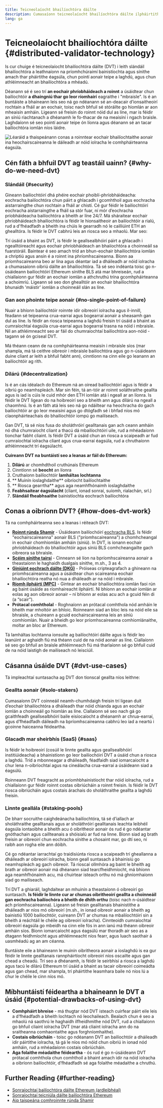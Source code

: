 ```yaml
---
title: Teicneolaíocht bhailíochtóra dáilte
description: Cumasaíonn teicneolaíocht bhailíochtóra dáilte ilpháirtithe le hoibriú dáilte a dhéanamh ar bhailíochtóir Ethereum.
lang: ga
---
```


# Teicneolaíocht bhailíochtóra dáilte {#distributed-validator-technology}

Is cur chuige é teicneolaíocht bhailíochtóra dáilte (DVT) i leith slándáil bhailíochtóra a leathnaíonn na príomhchúraimí bainistíochta agus sínithe amach thar pháirtithe éagsúla, chun pointí aonair teipe a laghdú, agus chun athléimneacht an bhailíochtóra a mhéadú.

Déanann sé é seo trí **an eochair phríobháideach a roinnt** a úsáidtear chun bailíochtóir **a dhaingniú thar go leor ríomhairí** eagraithe i "mbraisle". Is é an buntáiste a bhaineann leis seo ná go ndéanann sé an-deacair d’ionsaitheoirí rochtain a fháil ar an eochair, toisc nach bhfuil sé stóráilte go hiomlán ar aon mheaisín amháin. Ligeann sé freisin do roinnt nóid dul as líne, mar is féidir an síniú riachtanach a dhéanamh le fo-thacar de na meaisíní i ngach braisle. Laghdaíonn sé seo pointí aonair teipe ón líonra agus déanann sé an tacar bailíochtóra iomlán níos láidre.

![Léaráid a thaispeánann conas a roinntear eochair bhailíochtaithe aonair ina heochairscaireanna le dáileadh ar nóid iolracha le comhpháirteanna éagsúla.](./dvt-cluster.png)

## Cén fáth a bhfuil DVT ag teastáil uainn? {#why-do-we-need-dvt}

### Slándáil {#security}

Gineann bailíochtóirí dhá phéire eochair phoiblí-phríobháideacha: eochracha bailíochtóra chun páirt a ghlacadh i gcomhthoil agus eochracha aistarraingthe chun rochtain a fháil ar chistí. Cé gur féidir le bailíochtóirí eochracha aistarraingthe a fháil sa stór fuar, ní mór d’eochracha príobháideacha bailíochtóra a bheith ar líne 24/7. Má sháraítear eochair phríobháideach bhailíochtóra is féidir le hionsaitheoir an bailíochtóir a rialú, rud a d'fhéadfadh a bheith ina chúis le gearradh nó le cailliúint ETH an ghealltóra. Is féidir le DVT cabhrú leis an riosca seo a mhaolú. Mar seo:

Trí úsáid a bhaint as DVT, is féidir le geallsealbhóirí páirt a ghlacadh i ngealltóireacht agus eochair phríobháideach an bhaiíochtóra a choinneáil sa fuarstóráil. Baintear é seo amach tríd an bhun-eochair bhailíochtóra iomlán a chriptiú agus ansin é a roinnt ina phríomhscaireanna. Bíonn aa príomhscaireanna beo ar lína agus déantar iad a dháileadh ar nóid iolracha a chumasaíonn oibriú dáilte an bhailíochtóra. Tá sé seo indéanta toisc go n-úsáideann bailíochtóirí Ethereum sínithe BLS atá mar bhreiseán, rud a chiallaíonn gur féidir an eochair iomlán a athchruthú trína gcomhpháirteanna a achoimriú. Ligeann sé seo don ghealltóir an eochair bhailíochtóra bhunaidh 'máistir' iomlán a choinneáil slán as líne.

### Gan aon phointe teipe aonair {#no-single-point-of-failure}

Nuair a bhíonn bailíochtóir roinnte idir oibreoirí iolracha agus il-innill, féadann sé teipeanna crua-earraí agus bogearraí aonair a sheasamh gan dul as líne. Is féidir an riosca teipeanna a laghdú freisin trí úsáid a bhaint as cumraíochtaí éagsúla crua-earraí agus bogearraí trasna na nóid i mbraisle. Níl an athléimneacht seo ar fáil do chumraíochtaí bailíochtóra aon-nóid - tagann sé ón gciseal DVT.

Má théann ceann de na comhpháirteanna meaisín i mbraisle síos (mar shampla, má tá ceithre oibreoir i mbraisle bailíochtóra agus go n-úsáideann duine cliant ar leith a bhfuil fabht ann), cinntíonn na cinn eile go leanann an bailíochtóir ag rith.

### Dílárú {#decentralization}

Is é an cás idéalach do Ethereum ná an oiread bailíochtóirí agus is féidir a oibriú go neamhspleách. Mar sin féin, tá an-tóir ar roinnt soláthraithe geallta agus is iad is cúis le cuid mhór den ETH iomlán atá i ngeall ar an líonra. Is féidir le DVT ligean do na hoibreoirí seo a bheith ann agus dílárú na ngeall a chaomhnú. Is é an fáth atá leis seo ná go ndáiltear na heochracha do gach bailíochtóir ar go leor meaisíní agus go dtógfadh sé i bhfad níos mó claonpháirteachais do bhailíochtóir iompú go mailíseach.

Gan DVT, tá sé níos fusa do sholáthróirí gealltanais gan ach ceann amháin nó dhá chumraíocht cliant a thacú dá mbailíochtóirí uile, rud a mhéadaíonn tionchar fabht cliaint. Is féidir DVT a úsáid chun an riosca a scaipeadh ar fud cumraíochtaí iolracha cliant agus crua-earraí éagsúla, rud a chruthaíonn athléimneacht trí éagsúlacht.

**Cuireann DVT na buntáistí seo a leanas ar fáil do Ethereum:**

1. **Dílárú** ar chomhdthoil cruthúnais Ethereum
2. Cinntíonn sé **beocht** an líonra
3. Cruthaíonn bailíochtóir **lamháltas lochtanna**
4. ** Muinín íoslaghdaithe** oibríocht bailíochtaithe
5. ** Riosca gearrtha** agus aga neamhfhónaimh íoslaghdaithe
6. **Feabhsaítear éagsúlacht** (cliant, ionad sonraí, suíomh, rialachán, srl.)
7. **Slándáil fheabhsaithe** bainistíochta eochrach bailíochtóra

## Conas a oibríonn DVT? {#how-does-dvt-work}

Tá na comhpháirteanna seo a leanas i réiteach DVT:

- **[Roinnt rúnda Shamir](https://medium.com/@keylesstech/a-beginners-guide-to-shamir-s-secret-sharing-e864efbf3648)** - Úsáideann bailíochóirí [eochracha BLS](https://en.wikipedia.org/wiki/BLS_digital_signature). Is féidir "eochairscaireanna" aonair BLS ("príomhscaireanna") a chomhcheangal in eochair chomhiomlán amháin (síniú). In DVT, is ionann eochair phríobháideach do bhailíochtóir agus síniú BLS comhcheangailte gach oibreora sa bhraisle.
- **[Scéim sínithe tairsí](https://medium.com/nethermind-eth/threshold-signature-schemes-36f40bc42aca)** - Cinneann sé líon na bpríomhscaireanna aonair a theastaíonn le haghaidh dualgais sínithe, m.sh., 3 as 4.
- **[Giniúint eochrach dáilte (DKG)](https://medium.com/toruslabs/what-distributed-key-generation-is-866adc79620)** - Próiseas cripteagrafach a ghineann na príomhscaireanna agus a úsáidtear chun scaireanna eochair bhailíochtóra reatha nó nua a dháileadh ar na nóid i mbraisle.
- **[Ríomh ilpháirtí (MPC)](https://messari.io/report/applying-multiparty-computation-to-the-world-of-blockchains)** - Gintear an eochair bhailíochtóra iomlán faoi rún ag baint úsáide as ríomhaireacht ilpháirtí. Ní bhíonn an eochair iomlán ar eolas ag aon oibreoir aonair – ní bhíonn ar eolas acu ach a gcuid féin di (a “scair”).
- **Prótacal comhtholal** - Roghnaíonn an prótacal comhthola nód amháin le bheith mar mholtóir an bhloic. Roinneann siad an bloc leis na nóid eile sa bhraisle, a chuireann a gcuid eochairscaireanna leis an síniú comhiomlán. Nuair a bheidh go leor príomhscaireanna comhiomlánaithe, moltar an bloc ar Ethereum.

Tá lamháltas lochtanna ionsuite ag bailíochtóirí dáilte agus is féidir leo leanúint ar aghaidh fiú má théann cuid de na nóid aonair as líne. Ciallaíonn sé seo go bhfuil an braisle athléimneach fiú má tharlaíonn sé go bhfuil cuid de na nóid laistigh de mailíseach nó leisciúil.

## Cásanna úsáide DVT {#dvt-use-cases}

Tá impleachtaí suntasacha ag DVT don tionscal geallta níos leithne:

### Geallta aonair {#solo-stakers}

Cumasaíonn DVT coinneáil neamh-chumhdaigh freisin trí ligean duit d’eochair bhailíochtóra a dháileadh thar nóid chianda agus an eochair iomlán a choinneáil go hiomlán as líne. Ciallaíonn sé seo nach gá go gcaithfeadh geallsealbhóirí baile eisíocaíocht a dhéanamh ar chrua-earraí, agus d’fhéadfadh dáileadh na bpríomhscaireanna cabhrú leo iad a neartú i gcoinne haiceanna féideartha.

### Glacadh mar sheirbhís (SaaS) {#saas}

Is féidir le hoibreoirí (cosúil le linnte geallta agus geallsealbhóirí institiúideacha) a bhainistíonn go leor bailíochóirí DVT a úsáid chun a riosca a laghdú. Tríd a mbonneagar a dháileadh, féadfaidh siad iomarcaíocht a chur lena n-oibríochtaí agus na cineálacha crua-earraí a úsáideann siad a éagsúlú.

Roinneann DVT freagracht as príomhbhainistíocht thar nóid iolracha, rud a chiallaíonn gur féidir roinnt costas oibriúcháin a roinnt freisin. Is féidir le DVT riosca oibriúcháin agus costais árachais do sholáthraithe geallta a laghdú freisin.

### Linnte geallála {#staking-pools}

De bharr socruithe caighdeánacha bailíochtóra, tá sé d’iallach ar sholáthraithe gealltanais agus ar sholáthróirí gealltanais leachta leibhéil éagsúla iontaoibhe a bheith acu ó oibritheoir aonair ós rud é go ndéantar gnóthachain agus caillteanais a shóisialú ar fud na linne. Bíonn siad ag brath freisin ar oibreoirí chun eochracha sínithe a chosaint mar, go dtí seo, ní raibh aon rogha eile ann dóibh.

Cé go ndéantar iarrachtaí go traidisiúnta riosca a scaipeadh trí gheallanna a dháileadh ar oibreoirí iolracha, bíonn geall suntasach á bhainisiú go neamhspleách ag gach oibreoir. Tá rioscaí ollmhóra ag baint le bheith ag brath ar oibreoir aonair má dhéanann siad tearcfheidhmíocht, má bhíonn aga neamhfhónaimh acu, má chuirtear isteach orthu nó má ghníomhaíonn siad go mailíseach.

Trí DVT a ghiaráil, laghdaítear an mhuinín a theastaíonn ó oibreoirí go suntasach. **Is féidir le linnte cur ar chumas oibritheoirí geallta a choinneáil gan eochracha bailíochóra a bheith de dhíth orthu** (toisc nach n-úsáidtear ach príomhscaireanna). Ligeann sé freisin gealltanais bhainistithe a dháileadh ar níos mó oibreoirí (m.sh., in ionad oibreoir aonair a bheith ag bainistiú 1000 bailíochtóir, cuireann DVT ar chumas na mbaliíochtóirí sin a bheith á reáchtáil le chéile ag oibreoirí iolracha). Cinnteoidh cumraíochtaí oibreoirí éagsúla go mbeidh na cinn eile fós in ann ianú má théann oibreoir amháin síos. Bíonn iomarcaíocht agus éagsúlú mar thoradh air seo as a dtagann feidhmíocht agus athléimneacht níos fearr, agus luach saothair á uasmhéadú ag an am céanna.

Buntáiste eile a bhaineann le muinín oibritheora aonair a íoslaghdú is ea gur féidir le linnte gealltanais rannpháirtíocht oibreoirí níos oscailte agus gan chead a cheadú. Trí seo a dhéanamh, is féidir le seirbhísí a riosca a laghdú agus tacú le dílárú Ethereum trí úsáid a bhaint as tacair oibreoirí coimeádta agus gan chead, mar shampla, trí pháirtithe leasmhara baile nó níos lú a chur le chéile le cinn níos mó.

## Míbhuntáistí féideartha a bhaineann le DVT a úsáid {#potential-drawbacks-of-using-dvt}

- **Comhpháirt bhreise** - má thugtar nód DVT isteach cuirfear páirt eile leis a d’fhéadfadh a bheith lochtach nó leochaileach. Bealach chun é seo a mhaolú ná saothrú le haghaidh ilfheidhmithe nód DVT, rud a chiallaíonn go bhfuil cliaint iolracha DVT (mar atá cliaint iolracha ann do na sraitheanna comhaontaithe agus forghníomhaithe).
- **Costais oibriúcháin** - toisc go ndéanann DVT an bailíochtóir a dháileadh idir páirtithe iolracha, tá gá le níos mó nóid chun oibriú in ionad nód amháin, rud a mhéadaíonn costais oibriúcháin.
- **Aga folaithe méadaithe féideartha** - ós rud é go n-úsáideann DVT prótacal comhthola chun comhthoil a bhaint amach idir na nóid iolracha a oibríonn bailíochtóir, d’fhéadfadh sé aga folaithe méadaithe a chruthú.

## Further Reading {#further-reading}

- [Sonraíochtaí bailíochtóra dáilte Ethereum (ardleibhéal)](https://github.com/ethereum/distributed-validator-specs)
- [Sonraíochtaí teicniúla dáilte bailíochtóra Ethereum](https://github.com/ethereum/distributed-validator-specs/tree/dev/src/dvspec)
- [Aip taispeána comhroinnte rúnda Shamir](https://iancoleman.io/shamir/)
